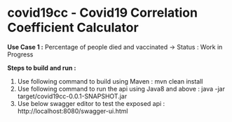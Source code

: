 # covid19cc - Covid19 Correlation Coefficient Calculator 

**Use Case 1 :** Percentage of people died and vaccinated -> Status : Work in Progress

**Steps to build and run  :**
1. Use following command to build using Maven : mvn clean install
2. Use following command to run the api using Java8 and above : java -jar target/covid19cc-0.0.1-SNAPSHOT.jar
3. Use below swagger editor to test the exposed api : http://localhost:8080/swagger-ui.html
